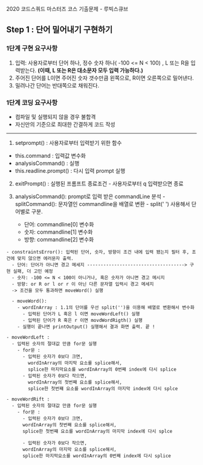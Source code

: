 2020 코드스쿼드 마스터즈 코스 기출문제 - 루빅스큐브

## Step 1  : 단어 밀어내기 구현하기

### 1단계 구현 요구사항

1. 입력: 사용자로부터 단어 하나, 정수 숫자 하나( -100 <= N < 100) , L 또는 R을 입력받는다. 
**(이때, L 또는 R은 대소문자 모두 입력 가능하다.)**
2. 주어진 단어를 L이면 주어진 숫자 갯수만큼 왼쪽으로, R이면 오른쪽으로 밀어낸다.
3. 밀려나간 단어는 반대쪽으로 채워진다.


### 1단계 코딩 요구사항

- 컴파일 및 실행되지 않을 경우 불합격
- 자신만의 기준으로 최대한 간결하게 코드 작성

----------------------------------------

1. setprompt() : 사용자로부터 입력받기 위한 함수
  - this.command : 입력값 변수화
  - analysisCommand() : 실행
  - this.readline.prompt() : 다시 입력 prompt 실행

  2. exitPrompt() : 실행된 프롬프트 종료조건
    - 사용자로부터 q 입력받으면 종료 

  3. analysisCommand(): prompt로 입력 받은 commandLine 분석
    - splitCommand(): 문자열인 commandline을 배열로 변환 - split(' ') 사용해서 단어별로 구분.
      - 단어: commandline[0] 변수화
      - 숫자: commandline[1] 변수화
      - 방향: commandline[2] 변수화
      
    - constraintsError(): 입력된 단어, 숫자, 방향이 조건 내에 입력 됐는지 필터 후, 조건에 맞지 않으면 에러문자 출력.
      - 단어: 단어가 아니면 경고 메세지 ------------------------------------> 구현 실패, 더 고민 예정
      - 숫자: -100 <= N < 100이 아니거나, 혹은 숫자가 아니면 경고 메시지
      - 방향: or R or l or r 이 아닌 다른 문자열 입력시 경고 메세지 
      -> 조건을 모두 통과하면 moveWord() 실행

      - moveWord(): 
        - wordInArray : 1.1의 단어를 우선 split('')을 이용해 배열로 변환해서 변수화
          - 입력된 단어가 L 혹은 l 이면 moveWordLeft() 실행
          - 입력된 단어가 R 혹은 r 이면 movdWordRigth() 실행
        - 실행이 끝나면 printOutput() 실행해서 결과 화면 출력. 끝 !

    - moveWordLeft :
      - 입력된 숫자의 절대값 만큼 for문 실행
        - for문 : 
          - 입력된 숫자가 0보다 크면,
            wordInArray의 마지막 요소를 splice해서, 
            splice한 마지막요소를 wordInArray의 0번째 index에 다시 splice
          - 입력된 숫자가 0보다 작으면,
            wordInArray의 첫번째 요소를 splice해서,
            splice한 첫번쨰 요소를 wordInArray의 마지막 index에 다시 splce

    - moveWordRift :
      - 입력된 숫자의 절대값 만큼 for문 실행
        - for문 : 
          - 입력된 숫자가 0보다 크면,
          wordInArray의 첫번째 요소를 splice해서,
          splice한 첫번쨰 요소를 wordInArray의 마지막 index에 다시 splce

          - 입력된 숫자가 0보다 작으면,
          wordInArray의 마지막 요소를 splice해서, 
          splice한 마지막요소를 wordInArray의 0번째 index에 다시 splice